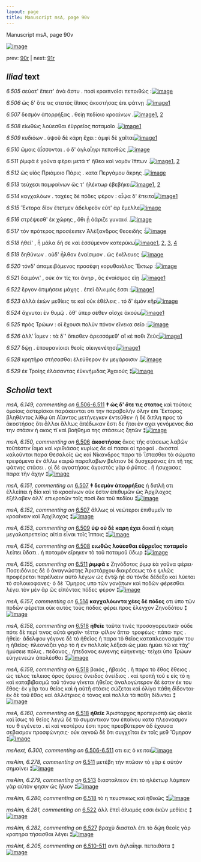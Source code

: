 ```yaml
---
layout: page
title: Manuscript msA, page 90v
---
```


Manuscript msA, page 90v

[![image](http://www.homermultitext.org/iipsrv?OBJ=IIP,1.0&FIF=/project/homer/pyramidal/deepzoom/hmt/vaimg/2017a/VA090VN_0593.tif&WID=100&CVT=JPEG)](http://www.homermultitext.org/ict2/?urn=urn:cite2:hmt:vaimg.2017a:VA090VN_0593)

prev:  [90r](../90r/) | next:  [91r](../91r/)

## *Iliad* text

*6.505* <a id="6.505"/> σεύατ' ἔπειτ' ἀνὰ ἄστυ . ποσὶ κραιπνοῖσι πεποιθώς :[![image](http://www.homermultitext.org/iipsrv?OBJ=IIP,1.0&FIF=/project/homer/pyramidal/deepzoom/hmt/vaimg/2017a/VA090VN_0593.tif&RGN=0.45,0.2322,0.431,0.0263&WID=1000&CVT=JPEG)](http://www.homermultitext.org/ict2/?urn=urn:cite2:hmt:vaimg.2017a:VA090VN_0593@0.45,0.2322,0.431,0.0263)

*6.506* <a id="6.506"/> ὡς δ' ὅτε τις στατὸς ἵ̈ππος ἀκοστήσας ἐπι φάτνῃ .[![image](http://www.homermultitext.org/iipsrv?OBJ=IIP,1.0&FIF=/project/homer/pyramidal/deepzoom/hmt/vaimg/2017a/VA090VN_0593.tif&RGN=0.446,0.2494,0.43,0.0301&WID=1000&CVT=JPEG)](http://www.homermultitext.org/ict2/?urn=urn:cite2:hmt:vaimg.2017a:VA090VN_0593@0.446,0.2494,0.43,0.0301)[1](#msA_6.150)

*6.507* <a id="6.507"/> δεσμὸν ἀπορρήξας . θείῃ πεδίοιο κροαίνων .[![image](http://www.homermultitext.org/iipsrv?OBJ=IIP,1.0&FIF=/project/homer/pyramidal/deepzoom/hmt/vaimg/2017a/VA090VN_0593.tif&RGN=0.444,0.2705,0.428,0.0285&WID=1000&CVT=JPEG)](http://www.homermultitext.org/ict2/?urn=urn:cite2:hmt:vaimg.2017a:VA090VN_0593@0.444,0.2705,0.428,0.0285)[1](#msA_6.152), [2](#msA_6.151)

*6.508* <a id="6.508"/> εἰωθὼς λούεσθαι ἐϋρρεῖος ποταμοῖο .[![image](http://www.homermultitext.org/iipsrv?OBJ=IIP,1.0&FIF=/project/homer/pyramidal/deepzoom/hmt/vaimg/2017a/VA090VN_0593.tif&RGN=0.451,0.2863,0.37,0.0316&WID=1000&CVT=JPEG)](http://www.homermultitext.org/ict2/?urn=urn:cite2:hmt:vaimg.2017a:VA090VN_0593@0.451,0.2863,0.37,0.0316)[1](#msA_6.154)

*6.509* <a id="6.509"/> κυδιόων . ὑψοῦ δὲ κάρη ἔχει : ἀμφὶ δὲ χαῖται[![image](http://www.homermultitext.org/iipsrv?OBJ=IIP,1.0&FIF=/project/homer/pyramidal/deepzoom/hmt/vaimg/2017a/VA090VN_0593.tif&RGN=0.458,0.3065,0.396,0.0316&WID=1000&CVT=JPEG)](http://www.homermultitext.org/ict2/?urn=urn:cite2:hmt:vaimg.2017a:VA090VN_0593@0.458,0.3065,0.396,0.0316)[1](#msA_6.153)

*6.510* <a id="6.510"/> ὤμοις ἀΐσσονται . ὁ δ' ἀγλαΐηφι πεποιθὼς ,[![image](http://www.homermultitext.org/iipsrv?OBJ=IIP,1.0&FIF=/project/homer/pyramidal/deepzoom/hmt/vaimg/2017a/VA090VN_0593.tif&RGN=0.457,0.3268,0.396,0.0316&WID=1000&CVT=JPEG)](http://www.homermultitext.org/ict2/?urn=urn:cite2:hmt:vaimg.2017a:VA090VN_0593@0.457,0.3268,0.396,0.0316)

*6.511* <a id="6.511"/> ῥίμφά ἑ γοῦνα φέρει μετά τ' ἤθεα καὶ νομὸν ἵ̈ππων .[![image](http://www.homermultitext.org/iipsrv?OBJ=IIP,1.0&FIF=/project/homer/pyramidal/deepzoom/hmt/vaimg/2017a/VA090VN_0593.tif&RGN=0.458,0.3426,0.427,0.0301&WID=1000&CVT=JPEG)](http://www.homermultitext.org/ict2/?urn=urn:cite2:hmt:vaimg.2017a:VA090VN_0593@0.458,0.3426,0.427,0.0301)[1](#msAim_6.278), [2](#msA_6.155)

*6.512* <a id="6.512"/> ὡς υἱὸς Πριάμοιο Πάρις . κατα Περγάμου ἄκρης .[![image](http://www.homermultitext.org/iipsrv?OBJ=IIP,1.0&FIF=/project/homer/pyramidal/deepzoom/hmt/vaimg/2017a/VA090VN_0593.tif&RGN=0.452,0.3636,0.427,0.0301&WID=1000&CVT=JPEG)](http://www.homermultitext.org/ict2/?urn=urn:cite2:hmt:vaimg.2017a:VA090VN_0593@0.452,0.3636,0.427,0.0301)

*6.513* <a id="6.513"/> τεύχεσι παμφαίνων ὥς τ' ἠλέκτωρ ἐβεβήκει[![image](http://www.homermultitext.org/iipsrv?OBJ=IIP,1.0&FIF=/project/homer/pyramidal/deepzoom/hmt/vaimg/2017a/VA090VN_0593.tif&RGN=0.45,0.3832,0.423,0.0308&WID=1000&CVT=JPEG)](http://www.homermultitext.org/ict2/?urn=urn:cite2:hmt:vaimg.2017a:VA090VN_0593@0.45,0.3832,0.423,0.0308)[1](#msAim_6.279), [2](#msA_6.156)

*6.514* <a id="6.514"/> καγχαλόων . ταχέες δὲ πόδες φέρον : αἶψα δ' ἔπειτα[![image](http://www.homermultitext.org/iipsrv?OBJ=IIP,1.0&FIF=/project/homer/pyramidal/deepzoom/hmt/vaimg/2017a/VA090VN_0593.tif&RGN=0.453,0.3997,0.436,0.0353&WID=1000&CVT=JPEG)](http://www.homermultitext.org/ict2/?urn=urn:cite2:hmt:vaimg.2017a:VA090VN_0593@0.453,0.3997,0.436,0.0353)[1](#msA_6.157)

*6.515* <a id="6.515"/> Ἕκτορα δῖον ἔτετμεν ἀδελφεὸν εὐτ' ὰρ ἔμελλε[![image](http://www.homermultitext.org/iipsrv?OBJ=IIP,1.0&FIF=/project/homer/pyramidal/deepzoom/hmt/vaimg/2017a/VA090VN_0593.tif&RGN=0.454,0.4177,0.405,0.0353&WID=1000&CVT=JPEG)](http://www.homermultitext.org/ict2/?urn=urn:cite2:hmt:vaimg.2017a:VA090VN_0593@0.454,0.4177,0.405,0.0353)

*6.516* <a id="6.516"/> στρέψεσθ' ἐκ χώρης , ὅθι ᾗ ὀάριζε γυναικί .[![image](http://www.homermultitext.org/iipsrv?OBJ=IIP,1.0&FIF=/project/homer/pyramidal/deepzoom/hmt/vaimg/2017a/VA090VN_0593.tif&RGN=0.454,0.4365,0.405,0.0353&WID=1000&CVT=JPEG)](http://www.homermultitext.org/ict2/?urn=urn:cite2:hmt:vaimg.2017a:VA090VN_0593@0.454,0.4365,0.405,0.0353)

*6.517* <a id="6.517"/> τὸν πρότερος προσέειπεν Ἀλέξανδρος θεοειδής :[![image](http://www.homermultitext.org/iipsrv?OBJ=IIP,1.0&FIF=/project/homer/pyramidal/deepzoom/hmt/vaimg/2017a/VA090VN_0593.tif&RGN=0.452,0.456,0.421,0.0346&WID=1000&CVT=JPEG)](http://www.homermultitext.org/ict2/?urn=urn:cite2:hmt:vaimg.2017a:VA090VN_0593@0.452,0.456,0.421,0.0346)

*6.518* <a id="6.518"/> ἠθεῖ' , ἦ μάλα δή σε καὶ ἐσσύμενον κατερύκω[![image](http://www.homermultitext.org/iipsrv?OBJ=IIP,1.0&FIF=/project/homer/pyramidal/deepzoom/hmt/vaimg/2017a/VA090VN_0593.tif&RGN=0.449,0.4763,0.415,0.0301&WID=1000&CVT=JPEG)](http://www.homermultitext.org/ict2/?urn=urn:cite2:hmt:vaimg.2017a:VA090VN_0593@0.449,0.4763,0.415,0.0301)[1](#msA_6.158), [2](#msA_6.160), [3](#msA_6.159), [4](#msAim_6.280)

*6.519* <a id="6.519"/> δηθύνων . οὐδ' ἦλθον ἐναίσιμον . ὡς ἐκέλευες :[![image](http://www.homermultitext.org/iipsrv?OBJ=IIP,1.0&FIF=/project/homer/pyramidal/deepzoom/hmt/vaimg/2017a/VA090VN_0593.tif&RGN=0.451,0.4951,0.434,0.0301&WID=1000&CVT=JPEG)](http://www.homermultitext.org/ict2/?urn=urn:cite2:hmt:vaimg.2017a:VA090VN_0593@0.451,0.4951,0.434,0.0301)

*6.520* <a id="6.520"/> τόνδ' ἀπαμειβόμενος προσέφη κορυθαιόλος Ἕκτωρ :[![image](http://www.homermultitext.org/iipsrv?OBJ=IIP,1.0&FIF=/project/homer/pyramidal/deepzoom/hmt/vaimg/2017a/VA090VN_0593.tif&RGN=0.451,0.5139,0.451,0.0323&WID=1000&CVT=JPEG)](http://www.homermultitext.org/ict2/?urn=urn:cite2:hmt:vaimg.2017a:VA090VN_0593@0.451,0.5139,0.451,0.0323)

*6.521* <a id="6.521"/> δαιμόνι' , οὐκ άν τίς τοι ἀνηρ , ὃς ἐναίσιμος εἴῃ .[![image](http://www.homermultitext.org/iipsrv?OBJ=IIP,1.0&FIF=/project/homer/pyramidal/deepzoom/hmt/vaimg/2017a/VA090VN_0593.tif&RGN=0.446,0.5342,0.422,0.0308&WID=1000&CVT=JPEG)](http://www.homermultitext.org/ict2/?urn=urn:cite2:hmt:vaimg.2017a:VA090VN_0593@0.446,0.5342,0.422,0.0308)[1](#msAil_6.A27)

*6.522* <a id="6.522"/> ἔργον ἀτιμήσειε μάχης . ἐπεὶ ἄλκιμός ἐσσι :[![image](http://www.homermultitext.org/iipsrv?OBJ=IIP,1.0&FIF=/project/homer/pyramidal/deepzoom/hmt/vaimg/2017a/VA090VN_0593.tif&RGN=0.453,0.5515,0.408,0.0346&WID=1000&CVT=JPEG)](http://www.homermultitext.org/ict2/?urn=urn:cite2:hmt:vaimg.2017a:VA090VN_0593@0.453,0.5515,0.408,0.0346)[1](#msAim_6.281)

*6.523* <a id="6.523"/> ἀλλὰ ἑκὼν μεθίεις τε καὶ οὐκ ἐθέλεις . τό δ' ἐμὸν κῆρ[![image](http://www.homermultitext.org/iipsrv?OBJ=IIP,1.0&FIF=/project/homer/pyramidal/deepzoom/hmt/vaimg/2017a/VA090VN_0593.tif&RGN=0.456,0.5718,0.444,0.0323&WID=1000&CVT=JPEG)](http://www.homermultitext.org/ict2/?urn=urn:cite2:hmt:vaimg.2017a:VA090VN_0593@0.456,0.5718,0.444,0.0323)

*6.524* <a id="6.524"/> ἄχνυται ἐν θυμῷ . ὅθ' ὑπερ σέθεν αἴσχε ἀκούω[![image](http://www.homermultitext.org/iipsrv?OBJ=IIP,1.0&FIF=/project/homer/pyramidal/deepzoom/hmt/vaimg/2017a/VA090VN_0593.tif&RGN=0.457,0.592,0.434,0.0293&WID=1000&CVT=JPEG)](http://www.homermultitext.org/ict2/?urn=urn:cite2:hmt:vaimg.2017a:VA090VN_0593@0.457,0.592,0.434,0.0293)[1](#msAil_6.A28)

*6.525* <a id="6.525"/> πρὸς Τρώων : οἳ ἔχουσι πολὺν πόνον εἵνεκα σεῖο :[![image](http://www.homermultitext.org/iipsrv?OBJ=IIP,1.0&FIF=/project/homer/pyramidal/deepzoom/hmt/vaimg/2017a/VA090VN_0593.tif&RGN=0.455,0.6123,0.422,0.027&WID=1000&CVT=JPEG)](http://www.homermultitext.org/ict2/?urn=urn:cite2:hmt:vaimg.2017a:VA090VN_0593@0.455,0.6123,0.422,0.027)

*6.526* <a id="6.526"/> ἀλλ' ΐομεν : τὰ δ`' ὄπισθεν ἀρεσσόμεθ' αἴ κέ ποθι Ζεὺς[![image](http://www.homermultitext.org/iipsrv?OBJ=IIP,1.0&FIF=/project/homer/pyramidal/deepzoom/hmt/vaimg/2017a/VA090VN_0593.tif&RGN=0.457,0.6251,0.447,0.0368&WID=1000&CVT=JPEG)](http://www.homermultitext.org/ict2/?urn=urn:cite2:hmt:vaimg.2017a:VA090VN_0593@0.457,0.6251,0.447,0.0368)[1](#msAil_6.A29)

*6.527* <a id="6.527"/> δῴῃ . ἐπουρανίοισι θεοῖς αἰειγενέτῃσι[![image](http://www.homermultitext.org/iipsrv?OBJ=IIP,1.0&FIF=/project/homer/pyramidal/deepzoom/hmt/vaimg/2017a/VA090VN_0593.tif&RGN=0.457,0.6499,0.373,0.0293&WID=1000&CVT=JPEG)](http://www.homermultitext.org/ict2/?urn=urn:cite2:hmt:vaimg.2017a:VA090VN_0593@0.457,0.6499,0.373,0.0293)[1](#msAim_6.282)

*6.528* <a id="6.528"/> κρητῆρα στήσασθαι ἐλεύθερον ἐν μεγάροισιν .[![image](http://www.homermultitext.org/iipsrv?OBJ=IIP,1.0&FIF=/project/homer/pyramidal/deepzoom/hmt/vaimg/2017a/VA090VN_0593.tif&RGN=0.467,0.6694,0.412,0.0285&WID=1000&CVT=JPEG)](http://www.homermultitext.org/ict2/?urn=urn:cite2:hmt:vaimg.2017a:VA090VN_0593@0.467,0.6694,0.412,0.0285)

*6.529* <a id="6.529"/> ἐκ Τροίης ἐλάσαντας ἐϋκνήμιδας Ἀχαιούς ⁑[![image](http://www.homermultitext.org/iipsrv?OBJ=IIP,1.0&FIF=/project/homer/pyramidal/deepzoom/hmt/vaimg/2017a/VA090VN_0593.tif&RGN=0.465,0.689,0.436,0.0308&WID=1000&CVT=JPEG)](http://www.homermultitext.org/ict2/?urn=urn:cite2:hmt:vaimg.2017a:VA090VN_0593@0.465,0.689,0.436,0.0308)

## *Scholia* text

*msA, 6.149, commenting on* [6.506-6.511](#6.506-6.511)  <a id="msA_6.149"/> **‡ ὡς δ' ὅτε τις στατος** καὶ τούτοις ὁμοίοις ἀστερίσκοι παράκεινται οτι την παραβολὴν όλην ἐπι Ἔκτορος βληθέντος λίθῳ ὑπ Αἵαντος μετήνεγκεν ἐντεῦθεν· ἡ δὲ διπλη προς τὸ ἀκοστήσας ὅτι ἄλλοι ἄλλως ἀπέδωκαν ἔστι δε ἥτοι ἐν αχει γενόμενος δια την στάσιν ἠ ακος τϊ καὶ βοήθημα της στάσεως ζητῶν ⁑[![image](http://www.homermultitext.org/iipsrv?OBJ=IIP,1.0&FIF=/project/homer/pyramidal/deepzoom/hmt/vaimg/2017a/VA090VN_0593.tif&RGN=0.17759764,0.12130014,0.68644068,0.05477178&WID=1000&CVT=JPEG)](http://www.homermultitext.org/ict2/?urn=urn:cite2:hmt:vaimg.2017a:VA090VN_0593@0.17759764,0.12130014,0.68644068,0.05477178)

*msA, 6.150, commenting on* [6.506](#6.506)  <a id="msA_6.150"/> **ἀκοστήσας** ἄκος τῆς στάσεως λαβῶν τοῦτέστιν ΐαμα καὶ κριθιάσας κυρίως δε αἱ πασαι αἱ τροφαὶ . ἀκοσταὶ καλοῦνται παρα Θεσαλοῖς ὡς καὶ Νίκανδρος παρα τὸ ῾ΐστασθαι τὰ σώματα τρεφόμενα ἐν ἄλλω καιρῶ παραλαβων βελτιον δὲ δυσχεράνας ἐπι τῆ της φάτνης στάσει . οἱ δὲ αγοστήσας ἀγοιστὸς γὰρ ὁ ῥῦπος . ἢ ἡσυχασας παρα τὴν ἀχην ⁑[![image](http://www.homermultitext.org/iipsrv?OBJ=IIP,1.0&FIF=/project/homer/pyramidal/deepzoom/hmt/vaimg/2017a/VA090VN_0593.tif&RGN=0.18036109,0.15159059,0.68588799,0.05394191&WID=1000&CVT=JPEG)](http://www.homermultitext.org/ict2/?urn=urn:cite2:hmt:vaimg.2017a:VA090VN_0593@0.18036109,0.15159059,0.68588799,0.05394191)

*msA, 6.151, commenting on* [6.507](#6.507)  <a id="msA_6.151"/> **‡ δεσμὸν ἀπορρήξας** ἡ διπλῆ οτι ἐλλείπει ἡ δία καὶ τὸ κροαίνων οὐκ ἐστιν ἐπιθυμῶν ὡς Ἀρχίλοχος ἐξέλαβεν ἀλλ' επικροτῶν τοῖς ποσὶ δια τοῦ πεδίου ⁑[![image](http://www.homermultitext.org/iipsrv?OBJ=IIP,1.0&FIF=/project/homer/pyramidal/deepzoom/hmt/vaimg/2017a/VA090VN_0593.tif&RGN=0.17980840,0.19349931,0.69141489,0.03568465&WID=1000&CVT=JPEG)](http://www.homermultitext.org/ict2/?urn=urn:cite2:hmt:vaimg.2017a:VA090VN_0593@0.17980840,0.19349931,0.69141489,0.03568465)

*msA, 6.152, commenting on* [6.507](#6.507)  <a id="msA_6.152"/> ἄλλως οἱ νεώτεροι ἐπιθυμεῖν το κροαίνειν καὶ Ἀρχίλοχος ⁑[![image](http://www.homermultitext.org/iipsrv?OBJ=IIP,1.0&FIF=/project/homer/pyramidal/deepzoom/hmt/vaimg/2017a/VA090VN_0593.tif&RGN=0.32240236,0.21092669,0.34985262,0.01535270&WID=1000&CVT=JPEG)](http://www.homermultitext.org/ict2/?urn=urn:cite2:hmt:vaimg.2017a:VA090VN_0593@0.32240236,0.21092669,0.34985262,0.01535270)

*msA, 6.153, commenting on* [6.509](#6.509)  <a id="msA_6.153"/> **ὑψ οὐ δὲ καρη ἐχει** δοκεῖ ἡ κόμη μεγαλοπρεπείας αἰτία εἶναι τοῖς ἵπποις ⁑[![image](http://www.homermultitext.org/iipsrv?OBJ=IIP,1.0&FIF=/project/homer/pyramidal/deepzoom/hmt/vaimg/2017a/VA090VN_0593.tif&RGN=0.18128224,0.22780083,0.20596905,0.02600277&WID=1000&CVT=JPEG)](http://www.homermultitext.org/ict2/?urn=urn:cite2:hmt:vaimg.2017a:VA090VN_0593@0.18128224,0.22780083,0.20596905,0.02600277)

*msA, 6.154, commenting on* [6.508](#6.508)  <a id="msA_6.154"/> **ειωθῶς λούεσθαι ἐϋρρεῖος ποταμοῖο** λείπει ὕδατι . ἡ ποταμὸν εἴρηκεν τὸ τοῦ ποταμοῦ ὕδωρ ⁑[![image](http://www.homermultitext.org/iipsrv?OBJ=IIP,1.0&FIF=/project/homer/pyramidal/deepzoom/hmt/vaimg/2017a/VA090VN_0593.tif&RGN=0.18349300,0.24771784,0.20338983,0.03706777&WID=1000&CVT=JPEG)](http://www.homermultitext.org/ict2/?urn=urn:cite2:hmt:vaimg.2017a:VA090VN_0593@0.18349300,0.24771784,0.20338983,0.03706777)

*msA, 6.155, commenting on* [6.511](#6.511)  <a id="msA_6.155"/> **ῥιμφά ε** Ζηνόδοτος ῥιμφ ἑὰ γοῦνα φέρει· Ποσειδόνιος δὲ ὁ ἀναγνώστης Ἀριστάρχου διαιρέσεως τὸ ε ψιλῶς προφέρεται παρέλκειν αὐτὸ λέγων ὡς ἐντῷ ἠὲ σὺ τόνδε δέδεξο καὶ λύεται τὸ σολοικοφανες· ὁ δὲ Ὅμηρος υπο τῶν γονάτων καὶ ποδῶν φέρεσθαι λέγει τὸν μὲν ἂρ ὣς εἰπόντας πόδες φέρον ⁑[![image](http://www.homermultitext.org/iipsrv?OBJ=IIP,1.0&FIF=/project/homer/pyramidal/deepzoom/hmt/vaimg/2017a/VA090VN_0593.tif&RGN=0.18533530,0.27925311,0.22218128,0.09875519&WID=1000&CVT=JPEG)](http://www.homermultitext.org/ict2/?urn=urn:cite2:hmt:vaimg.2017a:VA090VN_0593@0.18533530,0.27925311,0.22218128,0.09875519)

*msA, 6.157, commenting on* [6.514](#6.514)  <a id="msA_6.157"/> **καγχαλόωντα χέες δὲ πόδες** οτι ὑπο τῶν ποδῶν φέρεται οὐκ αυτὸς τοὺς πόδας φέρει προς ἔλεγχον Ζηνοδότου ⁑[![image](http://www.homermultitext.org/iipsrv?OBJ=IIP,1.0&FIF=/project/homer/pyramidal/deepzoom/hmt/vaimg/2017a/VA090VN_0593.tif&RGN=0.19086220,0.39377593,0.20596905,0.05200553&WID=1000&CVT=JPEG)](http://www.homermultitext.org/ict2/?urn=urn:cite2:hmt:vaimg.2017a:VA090VN_0593@0.19086220,0.39377593,0.20596905,0.05200553)

*msA, 6.158, commenting on* [6.518](#6.518)  <a id="msA_6.158"/> **ἠθεῖε** ταῦτα τινὲς προσαγορευτικά· οὐδε πότε δὲ περί τινος αὐτὰ φησὶν· τέττα· φίλον ἄττα· τροφέως· πάπα· πρς . ἠθεὶε· ἀδελφου γέγονε δὲ τὸ ἠθεῖος ἠ παρα τὸ θεῖος καταπλεονασμὸν του η ἡθεῖος· πλεονάζει γὰρ τὸ ῆ εν πολλαῖς λέξεσι ὡς μύει ἠμύει τῶ κε τάχ' ἠμύσειε πόλις . πεδανος . ἡπεδανος ευγενης εὐηγενης· τείχει ὑπο Τρώων εὐηγενεών ἀπολέσθαι ⁑[![image](http://www.homermultitext.org/iipsrv?OBJ=IIP,1.0&FIF=/project/homer/pyramidal/deepzoom/hmt/vaimg/2017a/VA090VN_0593.tif&RGN=0.19354839,0.43776985,0.21505376,0.13628684&WID=1000&CVT=JPEG)](http://www.homermultitext.org/ict2/?urn=urn:cite2:hmt:vaimg.2017a:VA090VN_0593@0.19354839,0.43776985,0.21505376,0.13628684)

*msA, 6.159, commenting on* [6.518](#6.518)  <a id="msA_6.159"/> βαιός , ἣβαιός . ἢ παρα τὸ ἔθος ἔθειος . ὡς τέλος τελειος ὁρος ὁρειος ὄνειδος ὁνείδιος . καὶ τροπῆ τοῦ ε εἰς τὸ η καὶ καταβιβασμῶ τοῦ τόνου γίνεται ἠθεῖος ἀναλογώτερον δέ ἐστιν ἐκ του ἔθος· ἐκ γὰρ του θεῖος καὶ ἡ αὐτῆ στάσις σώζεται καὶ ὁλίγα πάθη δίδονται· ἐκ δὲ τοῦ ἕθας καὶ ἀλλότριος ὁ τόνος καὶ πολλὰ τὰ πάθη δίδινται ⁑[![image](http://www.homermultitext.org/iipsrv?OBJ=IIP,1.0&FIF=/project/homer/pyramidal/deepzoom/hmt/vaimg/2017a/VA090VN_0593.tif&RGN=0.20965365,0.55809129,0.20596905,0.12946058&WID=1000&CVT=JPEG)](http://www.homermultitext.org/ict2/?urn=urn:cite2:hmt:vaimg.2017a:VA090VN_0593@0.20965365,0.55809129,0.20596905,0.12946058)

*msA, 6.160, commenting on* [6.518](#6.518)  <a id="msA_6.160"/> **ἠθεῖε** Ἀρισταρχος προπερισπᾷ ὡς οἱκεῖε καὶ ἵσως τὸ θεῖος λεγώ δὲ τὸ συμαντικον του ἐπαίνου κατα πλεονασμον του θ εγένετο . εἰ καὶ νεοτέρου ἐστι προς πρεσβύτερον ἀδ ἐχουσα σεβασμον προσφώνησις· οὐκ αγνοῶ δὲ ὅτι συγχεῖται ἐν τοῖς μεθ Ὅμηρον ⁑[![image](http://www.homermultitext.org/iipsrv?OBJ=IIP,1.0&FIF=/project/homer/pyramidal/deepzoom/hmt/vaimg/2017a/VA090VN_0593.tif&RGN=0.20707443,0.68118949,0.20965365,0.07358230&WID=1000&CVT=JPEG)](http://www.homermultitext.org/ict2/?urn=urn:cite2:hmt:vaimg.2017a:VA090VN_0593@0.20707443,0.68118949,0.20965365,0.07358230)

*msAext, 6.300, commenting on* [6.506-6.511](#6.506-6.511)  <a id="msAext_6.300"/> οτι εις ὁ κειται[![image](http://www.homermultitext.org/iipsrv?OBJ=IIP,1.0&FIF=/project/homer/pyramidal/deepzoom/hmt/vaimg/2017a/VA090VN_0593.tif&RGN=0.08,0.2568,0.034,0.0511&WID=1000&CVT=JPEG)](http://www.homermultitext.org/ict2/?urn=urn:cite2:hmt:vaimg.2017a:VA090VN_0593@0.08,0.2568,0.034,0.0511)

*msAim, 6.278, commenting on* [6.511](#6.511)  <a id="msAim_6.278"/> μετέβη τὴν πτῶσιν τὸ γὰρ ἑ αὐτὸν σημαίνει ⁑[![image](http://www.homermultitext.org/iipsrv?OBJ=IIP,1.0&FIF=/project/homer/pyramidal/deepzoom/hmt/vaimg/2017a/VA090VN_0593.tif&RGN=0.40456890,0.35560166,0.05305822,0.03319502&WID=1000&CVT=JPEG)](http://www.homermultitext.org/ict2/?urn=urn:cite2:hmt:vaimg.2017a:VA090VN_0593@0.40456890,0.35560166,0.05305822,0.03319502)

*msAim, 6.279, commenting on* [6.513](#6.513)  <a id="msAim_6.279"/> διασταλτεον ἐπι τὸ ηλέκτωρ λάμπειν γὰρ αὐτὸν φησιν ὡς ἥλιον ⁑[![image](http://www.homermultitext.org/iipsrv?OBJ=IIP,1.0&FIF=/project/homer/pyramidal/deepzoom/hmt/vaimg/2017a/VA090VN_0593.tif&RGN=0.39959469,0.39806362,0.06208548,0.03554633&WID=1000&CVT=JPEG)](http://www.homermultitext.org/ict2/?urn=urn:cite2:hmt:vaimg.2017a:VA090VN_0593@0.39959469,0.39806362,0.06208548,0.03554633)

*msAim, 6.280, commenting on* [6.518](#6.518)  <a id="msAim_6.280"/> τὸ η πευστικως καὶ ἡθικῶς ⁑[![image](http://www.homermultitext.org/iipsrv?OBJ=IIP,1.0&FIF=/project/homer/pyramidal/deepzoom/hmt/vaimg/2017a/VA090VN_0593.tif&RGN=0.40899042,0.49308437,0.04955785,0.01894882&WID=1000&CVT=JPEG)](http://www.homermultitext.org/ict2/?urn=urn:cite2:hmt:vaimg.2017a:VA090VN_0593@0.40899042,0.49308437,0.04955785,0.01894882)

*msAim, 6.281, commenting on* [6.522](#6.522)  <a id="msAim_6.281"/> ἀλλ ἐπεῖ ἀλκιμός εσσι ἑκῶν μεθίεις ⁑[![image](http://www.homermultitext.org/iipsrv?OBJ=IIP,1.0&FIF=/project/homer/pyramidal/deepzoom/hmt/vaimg/2017a/VA090VN_0593.tif&RGN=0.41396463,0.56901798,0.04863670,0.02821577&WID=1000&CVT=JPEG)](http://www.homermultitext.org/ict2/?urn=urn:cite2:hmt:vaimg.2017a:VA090VN_0593@0.41396463,0.56901798,0.04863670,0.02821577)

*msAim, 6.282, commenting on* [6.527](#6.527)  <a id="msAim_6.282"/> βραχὺ διασταλ ἐπι τὸ δῴη θεοῖς γὰρ κρατηρα τήσασθαι λέγει ⁑[![image](http://www.homermultitext.org/iipsrv?OBJ=IIP,1.0&FIF=/project/homer/pyramidal/deepzoom/hmt/vaimg/2017a/VA090VN_0593.tif&RGN=0.41267502,0.66154910,0.05913780,0.04218534&WID=1000&CVT=JPEG)](http://www.homermultitext.org/ict2/?urn=urn:cite2:hmt:vaimg.2017a:VA090VN_0593@0.41267502,0.66154910,0.05913780,0.04218534)

*msAint, 6.205, commenting on* [6.510-511](#6.510-511)  <a id="msAint_6.205"/> αντι ἀγλαΐηφι πεποιθότα ⁑[![image](http://www.homermultitext.org/iipsrv?OBJ=IIP,1.0&FIF=/project/homer/pyramidal/deepzoom/hmt/vaimg/2017a/VA090VN_0593.tif&RGN=0.83714075,0.31950207,0.04882093,0.02074689&WID=1000&CVT=JPEG)](http://www.homermultitext.org/ict2/?urn=urn:cite2:hmt:vaimg.2017a:VA090VN_0593@0.83714075,0.31950207,0.04882093,0.02074689)